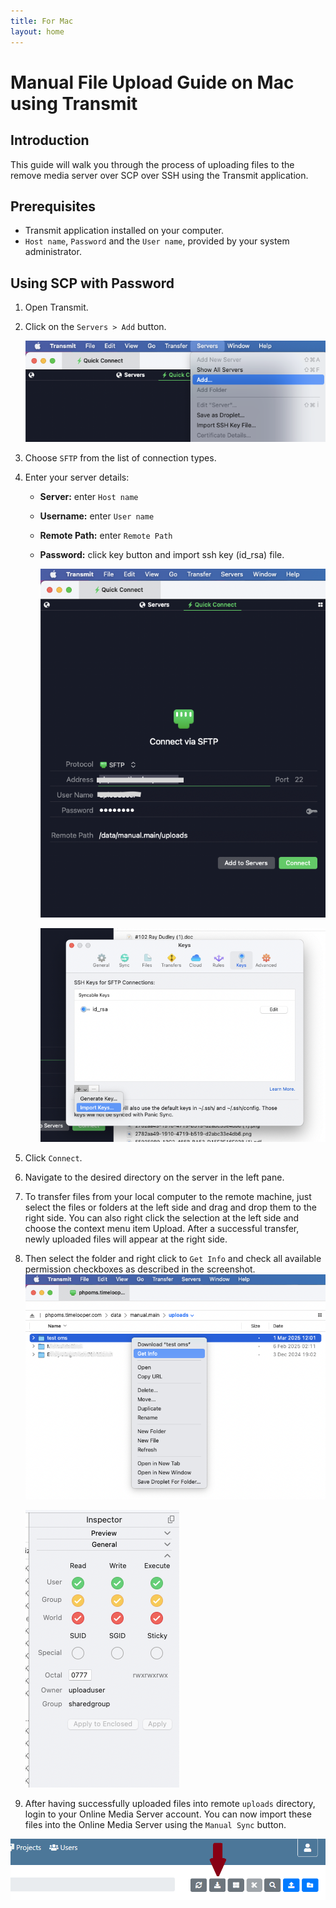 ```yaml
---
title: For Mac
layout: home
---
```


# Manual File Upload Guide on Mac using Transmit

## Introduction
This guide will walk you through the process of uploading files to the remove media server over SCP over SSH using the Transmit application.

## Prerequisites
- Transmit application installed on your computer.
- `Host name`, `Password` and the `User name`, provided by your system administrator.

## Using SCP with Password
1. Open Transmit.
2. Click on the `Servers > Add` button.
   
   ![image](transmit_connection.png)

4. Choose `SFTP` from the list of connection types.
5. Enter your server details:
    - **Server:** enter `Host name`
    - **Username:** enter `User name`
    - **Remote Path:** enter `Remote Path`
    - **Password:** click key button and import ssh key (id_rsa) file.
      
      ![image](transmit_connection_form.png)
   
      ![image](transmit_import_ssh.png)
      
7. Click `Connect`.
8. Navigate to the desired directory on the server in the left pane.
10. To transfer files from your local computer to the remote machine, just select the files or folders at the left side and drag and drop them to the right side. You can also right click the selection at the left side and choose the context menu item Upload. After a successful transfer, newly uploaded files will appear at the right side.
11. Then select the folder and right click to `Get Info` and check all available permission checkboxes as described in the screenshot.
    ![image](transmit_get_info.png)

    ![image](transmit_file_permissions.png)

13. After having successfully uploaded files into remote `uploads` directory, login to your Online Media Server account. You can now import these files into the Online Media Server using the `Manual Sync` button. 

![image](sync-manual-button.png)
    
